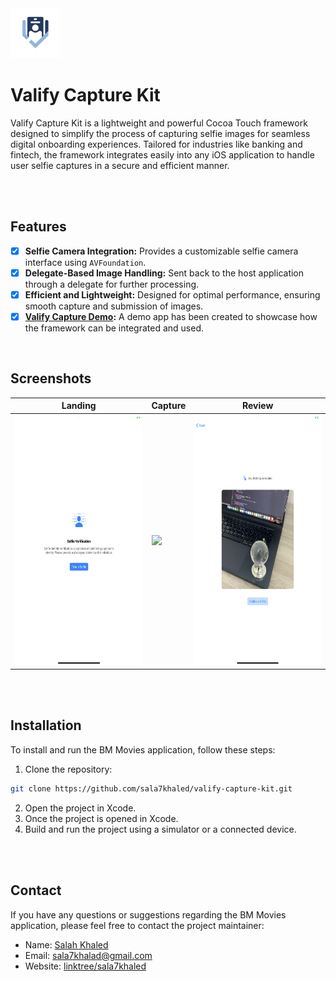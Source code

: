 <kbd>
  <img src="/screenshots/1.png" height="80">
</kbd>

# Valify Capture Kit

Valify Capture Kit is a lightweight and powerful Cocoa Touch framework designed to simplify the process of capturing selfie images for seamless digital onboarding experiences. Tailored for industries like banking and fintech, the framework integrates easily into any iOS application to handle user selfie captures in a secure and efficient manner.

<br>
<br>

## Features

- [x] **Selfie Camera Integration:** Provides a customizable selfie camera interface using `AVFoundation`.
- [x] **Delegate-Based Image Handling:** Sent back to the host application through a delegate for further processing.
- [x] **Efficient and Lightweight:** Designed for optimal performance, ensuring smooth capture and submission of images.
- [x] **[Valify Capture Demo](https://github.com/sala7khaled/valify-capture-demo):** A demo app has been created to showcase how the framework can be integrated and used.

<br>
<be>


## Screenshots

| Landing | Capture | Review |
| --- | --- | --- |
| <img src="/screenshots/2.PNG" height="400"> | <img src="/screenshots/3.PNG" height="400"> | <img src="/screenshots/4.PNG" height="400"> |

<br>
<br>


## Installation

To install and run the BM Movies application, follow these steps:

1. Clone the repository:
```bash
git clone https://github.com/sala7khaled/valify-capture-kit.git
```
2. Open the project in Xcode.
3. Once the project is opened in Xcode.
4. Build and run the project using a simulator or a connected device.


<br>
<br>


## Contact

If you have any questions or suggestions regarding the BM Movies application, please feel free to contact the project maintainer:

- Name: [Salah Khaled](https://www.linkedin.com/in/sala7khaled/)
- Email: sala7khalad@gmail.com
- Website: [linktree/sala7khaled](https://linktr.ee/sala7khaled)

<br>
<br>
